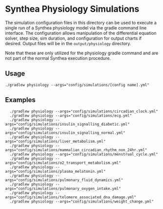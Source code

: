 # Synthea Physiology Simulations

The simulation configuration files in this directory can be used to execute
a single run of a Synthea physiology model via the gradle command line interface.
The configuration allows manipulation of the differential equation solver, step
size, sim duration, and configuration for output charts if desired. Output
files will be in the `output/physiology` directory.

Note that these are only utilized for the physiology gradle command and are not
part of the normal Synthea execution procedure.

## Usage

`./gradlew physiology --args="config/simulations/[config name].yml"`


## Examples  

```
  ./gradlew physiology --args="config/simulations/circadian_clock.yml"
  ./gradlew physiology --args="config/simulations/ecg.yml"
  ./gradlew physiology --args="config/simulations/insulin_signalling_diabetic.yml"
  ./gradlew physiology --args="config/simulations/insulin_signalling_normal.yml"
  ./gradlew physiology --args="config/simulations/liver_metabolism.yml"
  ./gradlew physiology --args="config/simulations/mammalian_circadian_rhythm_non_24hr.yml"
  ./gradlew physiology --args="config/simulations/menstrual_cycle.yml"
  ./gradlew physiology --args="config/simulations/o2_transport_metabolism.yml"
  ./gradlew physiology --args="config/simulations/plasma_melatonin.yml"  
  ./gradlew physiology --args="config/simulations/pulmonary_fluid_dynamics.yml"
  ./gradlew physiology --args="config/simulations/pulmonary_oxygen_intake.yml"
  ./gradlew physiology --args="config/simulations/telomere_associated_dna_damage.yml"
  ./gradlew physiology --args="config/simulations/weight_change.yml"
```
